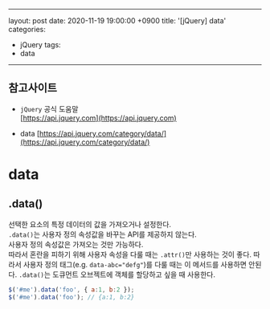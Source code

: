 
---
layout: post
date: 2020-11-19 19:00:00 +0900
title: '[jQuery] data'
categories:
- jQuery
tags:
- data
---

## 참고사이트
- `jQuery` 공식 도움말  
[https://api.jquery.com](https://api.jquery.com)

- data
[https://api.jquery.com/category/data/](https://api.jquery.com/category/data/)

# data  

## .data()
선택한 요소의 특정 데이터의 값을 가져오거나 설정한다.  
`.data()`는 사용자 정의 속성값을 바꾸는 API를 제공하지 않는다.   
사용자 정의 속성값은 가져오는 것만 가능하다.  
따라서 혼란을 피하기 위해 사용자 속성을 다룰 때는 `.attr()`만 사용하는 것이 좋다.
따라서 사용자 정의 태그(e.g. `data-abc="defg"`)를 다룰 때는  이 메서드를 사용하면 안된다.
`.data()`는 도큐먼트 오브젝트에 객체를 할당하고 싶을 때 사용한다.

```javascript
$('#me').data('foo', { a:1, b:2 });
$('#me').data('foo'); // {a:1, b:2}
```
